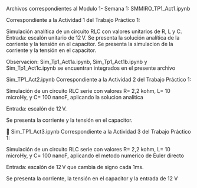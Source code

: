 Archivos correspondientes al Modulo 1- Semana 1:
SMMIRO_TP1_Act1.ipynb

Correspondiente a la Actividad 1 del Trabajo Práctico 1:

Simulación analítica de un circuito RLC con valores unitarios de R, L y C.
Entrada: escalón unitario de 12 V.
Se presenta la solución analítica de la corriente y la tensión en el capacitor.
Se presenta la simulacion de la corriente y la tensión en el capacitor. 

Observacion: Sim_Tp1_Act1a.ipynb, Sim_Tp1_Act1b.ipynb y Sim_Tp1_Act1c.ipynb se encuentran integrados en el presente archivo


Sim_TP1_Act2.ipynb
Correspondiente a la Actividad 2 del Trabajo Práctico 1:

Simulación de un circuito RLC serie con valores R= 2,2 kohm, L= 10 microHy, y C= 100 nanoF, aplicando la solucion analitica

Entrada: escalón de 12 V.

Se presenta la corriente y la tensión en el capacitor.

📘 Sim_TP1_Act3.ipynb
Correspondiente a la Actividad 3 del Trabajo Práctico 1:

Simulación de un circuito RLC serie con valores R= 2,2 kohm, L= 10 microHy, y C= 100 nanoF, aplicando el metodo numerico de Euler directo

Entrada: escalón de 12 V que cambia de signo cada 1ms.

Se presenta la corriente, la tensión en el capacitor y la entrada de 12 V
